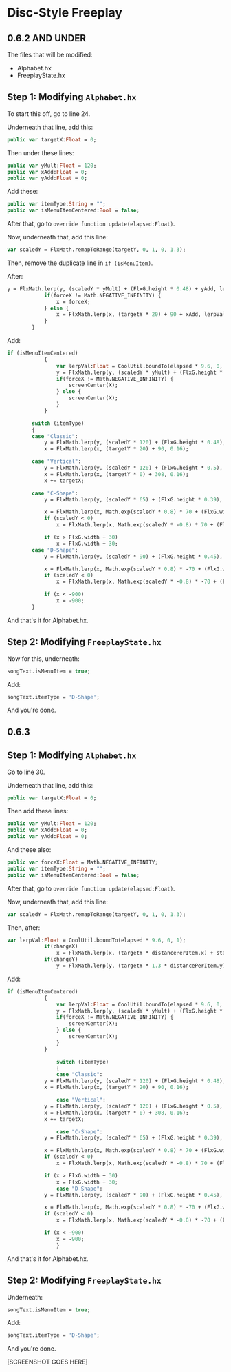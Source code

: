 # Disc-Style Freeplay
## 0.6.2 AND UNDER

The files that will be modified:

* Alphabet.hx
* FreeplayState.hx

## Step 1: Modifying `Alphabet.hx`
To start this off, go to line 24.

Underneath that line, add this:
```hx
public var targetX:Float = 0;
```

Then under these lines:
```hx
public var yMult:Float = 120;
public var xAdd:Float = 0;
public var yAdd:Float = 0;
```

Add these:
```hx
public var itemType:String = "";
public var isMenuItemCentered:Bool = false;
```

After that, go to `override function update(elapsed:Float)`.

Now, underneath that, add this line:
```hx
var scaledY = FlxMath.remapToRange(targetY, 0, 1, 0, 1.3);
```

Then, remove the duplicate line in `if (isMenuItem)`.

After:
```hx
y = FlxMath.lerp(y, (scaledY * yMult) + (FlxG.height * 0.48) + yAdd, lerpVal);
			if(forceX != Math.NEGATIVE_INFINITY) {
				x = forceX;
			} else {
				x = FlxMath.lerp(x, (targetY * 20) + 90 + xAdd, lerpVal);
			}
		}
```

Add:
```hx
if (isMenuItemCentered)
			{
				var lerpVal:Float = CoolUtil.boundTo(elapsed * 9.6, 0, 1);
				y = FlxMath.lerp(y, (scaledY * yMult) + (FlxG.height * 0.48) + yAdd, lerpVal);
				if(forceX != Math.NEGATIVE_INFINITY) {
					screenCenter(X);
				} else {
					screenCenter(X);
				}
			}

		switch (itemType)
		{
		case "Classic":
			y = FlxMath.lerp(y, (scaledY * 120) + (FlxG.height * 0.48), 0.16);
			x = FlxMath.lerp(x, (targetY * 20) + 90, 0.16);

		case "Vertical":
			y = FlxMath.lerp(y, (scaledY * 120) + (FlxG.height * 0.5), 0.16);
			x = FlxMath.lerp(x, (targetY * 0) + 308, 0.16);
			x += targetX;

		case "C-Shape":
			y = FlxMath.lerp(y, (scaledY * 65) + (FlxG.height * 0.39), 0.16);

			x = FlxMath.lerp(x, Math.exp(scaledY * 0.8) * 70 + (FlxG.width * 0.1), 0.16);
			if (scaledY < 0)
				x = FlxMath.lerp(x, Math.exp(scaledY * -0.8) * 70 + (FlxG.width * 0.1), 0.16);

			if (x > FlxG.width + 30)
				x = FlxG.width + 30;
		case "D-Shape":
			y = FlxMath.lerp(y, (scaledY * 90) + (FlxG.height * 0.45), 0.16);

			x = FlxMath.lerp(x, Math.exp(scaledY * 0.8) * -70 + (FlxG.width * 0.35), 0.16);
			if (scaledY < 0)
				x = FlxMath.lerp(x, Math.exp(scaledY * -0.8) * -70 + (FlxG.width * 0.35), 0.16);

			if (x < -900)
				x = -900;
		}
```

And that's it for Alphabet.hx.

## Step 2: Modifying `FreeplayState.hx`
Now for this, underneath:
```hx
songText.isMenuItem = true;
```

Add:
```hx
songText.itemType = 'D-Shape';
```

And you're done.

## 0.6.3

## Step 1: Modifying `Alphabet.hx`
Go to line 30.

Underneath that line, add this:
```hx
public var targetX:Float = 0;
```

Then add these lines:
```hx
public var yMult:Float = 120;
public var xAdd:Float = 0;
public var yAdd:Float = 0;
```

And these also:
```hx
public var forceX:Float = Math.NEGATIVE_INFINITY;
public var itemType:String = "";
public var isMenuItemCentered:Bool = false;
```

After that, go to `override function update(elapsed:Float)`.

Now, underneath that, add this line:
```hx
var scaledY = FlxMath.remapToRange(targetY, 0, 1, 0, 1.3);
```

Then, after:
```hx
var lerpVal:Float = CoolUtil.boundTo(elapsed * 9.6, 0, 1);
			if(changeX)
				x = FlxMath.lerp(x, (targetY * distancePerItem.x) + startPosition.x, lerpVal);
			if(changeY)
				y = FlxMath.lerp(y, (targetY * 1.3 * distancePerItem.y) + startPosition.y, lerpVal);
```

Add:
```hx
if (isMenuItemCentered)
			{
				var lerpVal:Float = CoolUtil.boundTo(elapsed * 9.6, 0, 1);
				y = FlxMath.lerp(y, (scaledY * yMult) + (FlxG.height * 0.48) + yAdd, lerpVal);
				if(forceX != Math.NEGATIVE_INFINITY) {
					screenCenter(X);
				} else {
					screenCenter(X);
				}
			}

		        switch (itemType)
		        {
		        case "Classic":
			y = FlxMath.lerp(y, (scaledY * 120) + (FlxG.height * 0.48), 0.16);
			x = FlxMath.lerp(x, (targetY * 20) + 90, 0.16);

		        case "Vertical":
			y = FlxMath.lerp(y, (scaledY * 120) + (FlxG.height * 0.5), 0.16);
			x = FlxMath.lerp(x, (targetY * 0) + 308, 0.16);
			x += targetX;

		        case "C-Shape":
			y = FlxMath.lerp(y, (scaledY * 65) + (FlxG.height * 0.39), 0.16);

			x = FlxMath.lerp(x, Math.exp(scaledY * 0.8) * 70 + (FlxG.width * 0.1), 0.16);
			if (scaledY < 0)
				x = FlxMath.lerp(x, Math.exp(scaledY * -0.8) * 70 + (FlxG.width * 0.1), 0.16);

			if (x > FlxG.width + 30)
				x = FlxG.width + 30;
		        case "D-Shape":
			y = FlxMath.lerp(y, (scaledY * 90) + (FlxG.height * 0.45), 0.16);

			x = FlxMath.lerp(x, Math.exp(scaledY * 0.8) * -70 + (FlxG.width * 0.35), 0.16);
			if (scaledY < 0)
				x = FlxMath.lerp(x, Math.exp(scaledY * -0.8) * -70 + (FlxG.width * 0.35), 0.16);

			if (x < -900)
				x = -900;
		        }
```

And that's it for Alphabet.hx.

## Step 2: Modifying `FreeplayState.hx`
Underneath:
```hx
songText.isMenuItem = true;
```

Add:
```hx
songText.itemType = 'D-Shape';
```

And you're done.

[SCREENSHOT GOES HERE]
